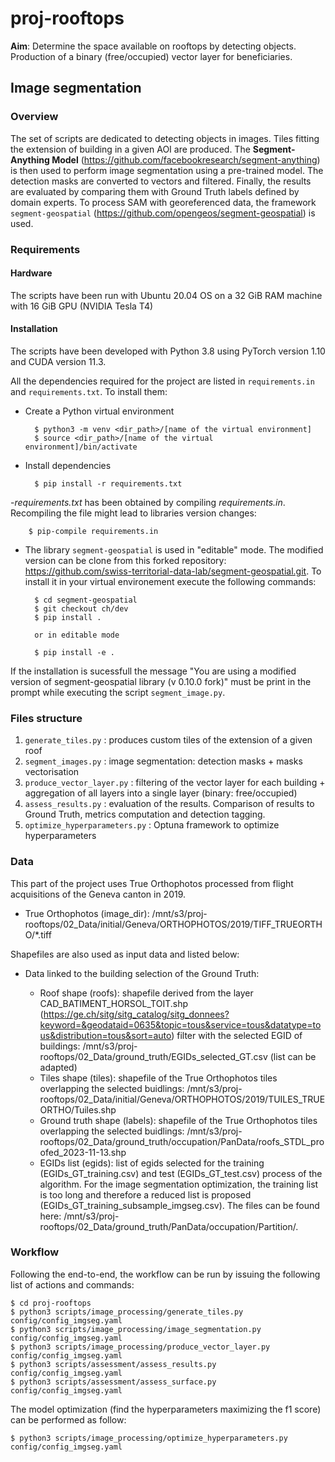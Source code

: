 # proj-rooftops

**Aim**: Determine the space available on rooftops by detecting objects. Production of a binary (free/occupied) vector layer for beneficiaries.

## Image segmentation 

### Overview
The set of scripts are dedicated to detecting objects in images. Tiles fitting the extension of building in a given AOI are produced. The **Segment-Anything Model** (https://github.com/facebookresearch/segment-anything) is then used to perform image segmentation using a pre-trained model. The detection masks are converted to vectors and filtered. Finally, the results are evaluated by comparing them with Ground Truth labels defined by domain experts. To process SAM with georeferenced data, the framework `segment-geospatial` (https://github.com/opengeos/segment-geospatial) is used. 

### Requirements

#### Hardware

The scripts have been run with Ubuntu 20.04 OS on a 32 GiB RAM machine with 16 GiB GPU (NVIDIA Tesla T4)

#### Installation

The scripts have been developed with Python 3.8 using PyTorch version 1.10 and CUDA version 11.3.

All the dependencies required for the project are listed in `requirements.in` and `requirements.txt`. To install them:

- Create a Python virtual environment

        $ python3 -m venv <dir_path>/[name of the virtual environment]
        $ source <dir_path>/[name of the virtual environment]/bin/activate

- Install dependencies

        $ pip install -r requirements.txt

-_requirements.txt_ has been obtained by compiling _requirements.in_. Recompiling the file might lead to libraries version changes:

        $ pip-compile requirements.in

- The library `segment-geospatial` is used in "editable" mode. The modified version can be clone from this forked repository: https://github.com/swiss-territorial-data-lab/segment-geospatial.git. To install it in your virtual environement execute the following commands:

        $ cd segment-geospatial
        $ git checkout ch/dev
        $ pip install .

        or in editable mode

        $ pip install -e .

If the installation is sucessfull the message "You are using a modified version of segment-geospatial library (v 0.10.0 fork)" must be print in the prompt while executing the script `segment_image.py`.  

### Files structure

1. `generate_tiles.py` : produces custom tiles of the extension of a given roof
2. `segment_images.py` : image segmentation: detection masks + masks vectorisation
3. `produce_vector_layer.py` : filtering of the vector layer for each building + aggregation of all layers into a single layer (binary: free/occupied)
4. `assess_results.py` : evaluation of the results. Comparison of results to Ground Truth, metrics computation and detection tagging.
5. `optimize_hyperparameters.py` : Optuna framework to optimize hyperparameters

### Data

This part of the project uses True Orthophotos processed from flight acquisitions of the Geneva canton in 2019.

- True Orthophotos (image_dir): /mnt/s3/proj-rooftops/02_Data/initial/Geneva/ORTHOPHOTOS/2019/TIFF_TRUEORTHO/*.tiff

Shapefiles are also used as input data and listed below:

- Data linked to the building selection of the Ground Truth:

    - Roof shape (roofs): shapefile derived from the layer CAD_BATIMENT_HORSOL_TOIT.shp (https://ge.ch/sitg/sitg_catalog/sitg_donnees?keyword=&geodataid=0635&topic=tous&service=tous&datatype=tous&distribution=tous&sort=auto) filter with the selected EGID of buildings: /mnt/s3/proj-rooftops/02_Data/ground_truth/EGIDs_selected_GT.csv (list can be adapted)
    - Tiles shape (tiles): shapefile of the True Orthophotos tiles overlapping the selected buidlings: /mnt/s3/proj-rooftops/02_Data/initial/Geneva/ORTHOPHOTOS/2019/TUILES_TRUEORTHO/Tuiles.shp
    - Ground truth shape (labels): shapefile of the True Orthophotos tiles overlapping the selected buidlings: /mnt/s3/proj-rooftops/02_Data/ground_truth/occupation/PanData/roofs_STDL_proofed_2023-11-13.shp
    - EGIDs list (egids): list of egids selected for the training (EGIDs_GT_training.csv) and test (EGIDs_GT_test.csv) process of the algorithm. For the image segmentation optimization, the training list is too long and therefore a reduced list is proposed (EGIDs_GT_training_subsample_imgseg.csv). The files can be found here: /mnt/s3/proj-rooftops/02_Data/ground_truth/PanData/occupation/Partition/.

### Workflow

Following the end-to-end, the workflow can be run by issuing the following list of actions and commands:

    $ cd proj-rooftops
    $ python3 scripts/image_processing/generate_tiles.py config/config_imgseg.yaml
    $ python3 scripts/image_processing/image_segmentation.py config/config_imgseg.yaml
    $ python3 scripts/image_processing/produce_vector_layer.py config/config_imgseg.yaml
    $ python3 scripts/assessment/assess_results.py config/config_imgseg.yaml
    $ python3 scripts/assessment/assess_surface.py config/config_imgseg.yaml

The model optimization (find the hyperparameters maximizing the f1 score) can be performed as follow:

    $ python3 scripts/image_processing/optimize_hyperparameters.py config/config_imgseg.yaml